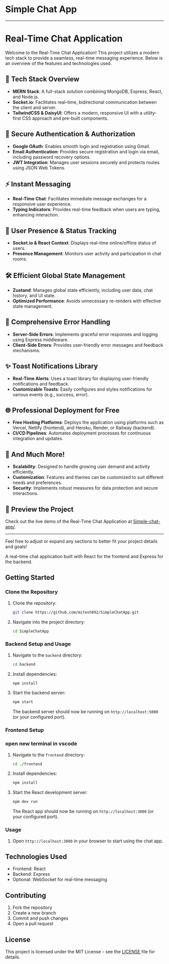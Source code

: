 # Simple Chat App
---

# Real-Time Chat Application

Welcome to the Real-Time Chat Application! This project utilizes a modern tech stack to provide a seamless, real-time messaging experience. Below is an overview of the features and technologies used.

## 🚀 Tech Stack Overview

- **MERN Stack**: A full-stack solution combining MongoDB, Express, React, and Node.js.
- **Socket.io**: Facilitates real-time, bidirectional communication between the client and server.
- **TailwindCSS & DaisyUI**: Offers a modern, responsive UI with a utility-first CSS approach and pre-built components.

## 🔐 Secure Authentication & Authorization

- **Google OAuth**: Enables smooth login and registration using Gmail.
- **Email Authentication**: Provides secure registration and login via email, including password recovery options.
- **JWT Integration**: Manages user sessions securely and protects routes using JSON Web Tokens.

## ⚡ Instant Messaging

- **Real-Time Chat**: Facilitates immediate message exchanges for a responsive user experience.
- **Typing Indicators**: Provides real-time feedback when users are typing, enhancing interaction.

## 🌟 User Presence & Status Tracking

- **Socket.io & React Context**: Displays real-time online/offline status of users.
- **Presence Management**: Monitors user activity and participation in chat rooms.

## 🛠️ Efficient Global State Management

- **Zustand**: Manages global state efficiently, including user data, chat history, and UI state.
- **Optimized Performance**: Avoids unnecessary re-renders with effective state management.

## 🔧 Comprehensive Error Handling

- **Server-Side Errors**: Implements graceful error responses and logging using Express middleware.
- **Client-Side Errors**: Provides user-friendly error messages and feedback mechanisms.

## ✨ Toast Notifications Library

- **Real-Time Alerts**: Uses a toast library for displaying user-friendly notifications and feedback.
- **Customizable Toasts**: Easily configures and styles notifications for various events (e.g., success, error).

## 🌐 Professional Deployment for Free

- **Free Hosting Platforms**: Deploys the application using platforms such as Vercel, Netlify (frontend), and Heroku, Render, or Railway (backend).
- **CI/CD Pipelines**: Automates deployment processes for continuous integration and updates.

## 🎯 And Much More!

- **Scalability**: Designed to handle growing user demand and activity efficiently.
- **Customization**: Features and themes can be customized to suit different needs and preferences.
- **Security**: Implements robust measures for data protection and secure interactions.

## 🔗 Preview the Project

Check out the live demo of the Real-Time Chat Application at [Simple-chat-app/]([https://simplechatapp-0s7v.onrender.com/](https://simplechatapp-0s7v.onrender.com)).

---

Feel free to adjust or expand any sections to better fit your project details and goals!

A real-time chat application built with React for the frontend and Express for the backend.

## Getting Started

### Clone the Repository

1. Clone the repository:

    ```bash
    git clone https://github.com/mitesh092/SimpleChatApp.git
    ```

2. Navigate into the project directory:

    ```bash
    cd SimpleChatApp
    ```

### Backend Setup and Usage

1. Navigate to the `backend` directory:

    ```bash
    cd backend
    ```

2. Install dependencies:

    ```bash
    npm install
    ```

3. Start the backend server:

    ```bash
    npm start
    ```

   The backend server should now be running on `http://localhost:5000` (or your configured port).

### Frontend Setup
### open new terminal in vscode 

1. Navigate to the `frontend` directory:

    ```bash
    cd ./frontend
    ```

2. Install dependencies:

    ```bash
    npm install
    ```

3. Start the React development server:

    ```bash
    npm dev run
    ```

   The React app should now be running on `http://localhost:3000` (or your configured port).

### Usage

1. Open `http://localhost:3000` in your browser to start using the chat app.

## Technologies Used

- Frontend: React
- Backend: Express
- Optional: WebSocket for real-time messaging

## Contributing

1. Fork the repository
2. Create a new branch
3. Commit and push changes
4. Open a pull request

## License

This project is licensed under the MIT License - see the [LICENSE](License) file for details.
